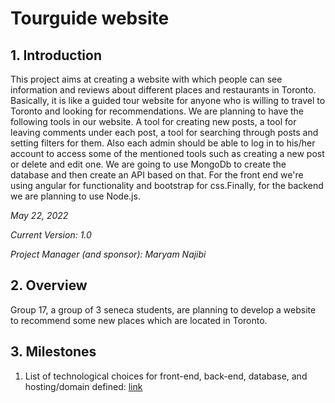 
# Tourguide website

## 1. Introduction

This project aims at creating a website with which people can see information and reviews about different places and restaurants in Toronto. Basically, it is like a guided tour website for anyone who is willing to travel to Toronto and looking for recommendations. We are planning to have the following tools in our website. A tool for creating new posts, a tool for leaving comments under each post, a tool for searching through posts and setting filters for them. Also each admin should be able to log in to his/her account to access some of the mentioned tools such as creating a new post or delete and edit one. We are going to use MongoDb to create the database and then create an API based on that. For the front end we're using angular for functionality and bootstrap for css.Finally, for the backend we are planning to use Node.js.


*May 22, 2022*

*Current Version: 1.0*

*Project Manager (and sponsor): Maryam Najibi*

## 2. Overview

Group 17, a group of 3 seneca students, are planning to develop a website to recommend some new places which are located in Toronto.


## 3. Milestones

1. List of technological choices for front-end, back-end, database, and hosting/domain defined: [link](https://github.com/CAPSTONE-2022-2023/Group_17/blob/main/technical_details.md)
<!-- 2. Website back-end up and front-end designed and some static test pages tested in development environment
3. Template to deliver presentations addded to the website designed and tested
4. Tool for faculty to display its availability designed and tested
5. Tool for allowing faculty to message groups designed and tested: [link](https://github.com/CAPSTONE-2022-2023/Group_00/blob/main/use_cases/group_messaging.md)
6. Tool for allowing students and groups to pick timeslots designed and tested: [link](https://github.com/CAPSTONE-2022-2023/Group_00/blob/main/use_cases/picking_timeslot.md) -->

